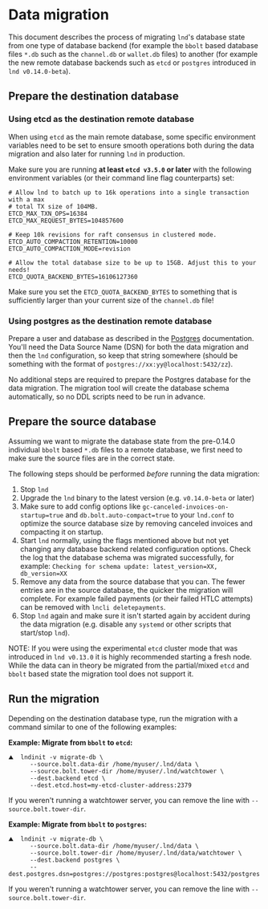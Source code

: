 # Data migration

This document describes the process of migrating `lnd`'s database state from one
type of database backend (for example the `bbolt` based database files `*.db`
such as the `channel.db` or `wallet.db` files) to another (for example the new
remote database backends such as `etcd` or `postgres` introduced in 
`lnd v0.14.0-beta`).

## Prepare the destination database

### Using etcd as the destination remote database

When using `etcd` as the main remote database, some specific environment
variables need to be set to ensure smooth operations both during the data
migration and also later for running `lnd` in production.

Make sure you are running **at least `etcd v3.5.0` or later** with the following
environment variables (or their command line flag counterparts) set:

```shell
# Allow lnd to batch up to 16k operations into a single transaction with a max
# total TX size of 104MB.
ETCD_MAX_TXN_OPS=16384
ETCD_MAX_REQUEST_BYTES=104857600

# Keep 10k revisions for raft consensus in clustered mode.
ETCD_AUTO_COMPACTION_RETENTION=10000
ETCD_AUTO_COMPACTION_MODE=revision

# Allow the total database size to be up to 15GB. Adjust this to your needs!
ETCD_QUOTA_BACKEND_BYTES=16106127360
```

Make sure you set the `ETCD_QUOTA_BACKEND_BYTES` to something that is
sufficiently larger than your current size of the `channel.db` file!

### Using postgres as the destination remote database

Prepare a user and database as described in the [Postgres](postgres.md)
documentation. You'll need the Data Source Name (DSN) for both the data
migration and then the `lnd` configuration, so keep that string somewhere
(should be something with the format of `postgres://xx:yy@localhost:5432/zz`).

No additional steps are required to prepare the Postgres database for the data
migration. The migration tool will create the database schema automatically, so
no DDL scripts need to be run in advance.

## Prepare the source database

Assuming we want to migrate the database state from the pre-0.14.0 individual
`bbolt` based `*.db` files to a remote database, we first need to make sure the
source files are in the correct state.

The following steps should be performed *before* running the data migration:
1. Stop `lnd`
2. Upgrade the `lnd` binary to the latest version (e.g. `v0.14.0-beta` or later)
3. Make sure to add config options like `gc-canceled-invoices-on-startup=true`
   and `db.bolt.auto-compact=true` to your `lnd.conf` to optimize the source
   database size by removing canceled invoices and compacting it on startup.
4. Start `lnd` normally, using the flags mentioned above but not yet changing
   any database backend related configuration options. Check the log that the
   database schema was migrated successfully, for example: `Checking for
   schema update: latest_version=XX, db_version=XX`
5. Remove any data from the source database that you can. The fewer entries are
   in the source database, the quicker the migration will complete. For example
   failed payments (or their failed HTLC attempts) can be removed with
   `lncli deletepayments`.
6. Stop `lnd` again and make sure it isn't started again by accident during the
   data migration (e.g. disable any `systemd` or other scripts that start/stop
   `lnd`).

NOTE: If you were using the experimental `etcd` cluster mode that was introduced
in `lnd v0.13.0` it is highly recommended starting a fresh node. While the data
can in theory be migrated from the partial/mixed `etcd` and `bbolt` based state
the migration tool does not support it.

## Run the migration

Depending on the destination database type, run the migration with a command
similar to one of the following examples:

**Example: Migrate from `bbolt` to `etcd`:**

```shell
⛰  lndinit -v migrate-db \
      --source.bolt.data-dir /home/myuser/.lnd/data \
      --source.bolt.tower-dir /home/myuser/.lnd/watchtower \
      --dest.backend etcd \
      --dest.etcd.host=my-etcd-cluster-address:2379
```
If you weren't running a watchtower server, you can remove the line with
`--source.bolt.tower-dir`.

**Example: Migrate from `bbolt` to `postgres`:**

```shell
⛰  lndinit -v migrate-db \
      --source.bolt.data-dir /home/myuser/.lnd/data \
      --source.bolt.tower-dir /home/myuser/.lnd/data/watchtower \
      --dest.backend postgres \
      --dest.postgres.dsn=postgres://postgres:postgres@localhost:5432/postgres
```

If you weren't running a watchtower server, you can remove the line with
`--source.bolt.tower-dir`.
